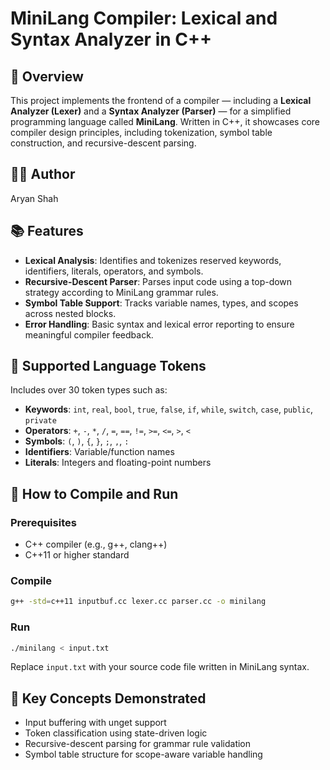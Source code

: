 # MiniLang Compiler: Lexical and Syntax Analyzer in C++

## 🧠 Overview

This project implements the frontend of a compiler — including a **Lexical Analyzer (Lexer)** and a **Syntax Analyzer (Parser)** — for a simplified programming language called **MiniLang**. Written in C++, it showcases core compiler design principles, including tokenization, symbol table construction, and recursive-descent parsing.

## 👨‍💻 Author
Aryan Shah

## 📚 Features

- **Lexical Analysis**: Identifies and tokenizes reserved keywords, identifiers, literals, operators, and symbols.
- **Recursive-Descent Parser**: Parses input code using a top-down strategy according to MiniLang grammar rules.
- **Symbol Table Support**: Tracks variable names, types, and scopes across nested blocks.
- **Error Handling**: Basic syntax and lexical error reporting to ensure meaningful compiler feedback.

## 🧪 Supported Language Tokens

Includes over 30 token types such as:
- **Keywords**: `int`, `real`, `bool`, `true`, `false`, `if`, `while`, `switch`, `case`, `public`, `private`
- **Operators**: `+`, `-`, `*`, `/`, `=`, `==`, `!=`, `>=`, `<=`, `>`, `<`
- **Symbols**: `(`, `)`, `{`, `}`, `;`, `,`, `:` 
- **Identifiers**: Variable/function names
- **Literals**: Integers and floating-point numbers

## 🚀 How to Compile and Run

### Prerequisites

- C++ compiler (e.g., g++, clang++)
- C++11 or higher standard

### Compile

```bash
g++ -std=c++11 inputbuf.cc lexer.cc parser.cc -o minilang
```

### Run
```bash
./minilang < input.txt
```
Replace `input.txt` with your source code file written in MiniLang syntax.

## 🧠 Key Concepts Demonstrated
- Input buffering with unget support
- Token classification using state-driven logic
- Recursive-descent parsing for grammar rule validation
- Symbol table structure for scope-aware variable handling
